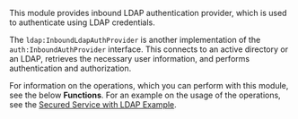 This module provides inbound LDAP authentication provider, which is used to authenticate using LDAP credentials.

The `ldap:InboundLdapAuthProvider` is another implementation of the `auth:InboundAuthProvider` interface. This connects to an active directory or an LDAP, retrieves the necessary user information, and performs authentication and authorization.

For information on the operations, which you can perform with this module, see the below **Functions**. For an example on the usage of the operations, see the [Secured Service with LDAP Example](https://ballerina.io/learn/by-example/secured-service-with-ldap.html).
